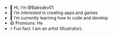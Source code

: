 - 👋 Hi, I’m @Babsdev01
- 👀 I’m interested in creating apps and games
- 🌱 I’m currently learning how to code and develop
- 😄 Pronouns: He
- ⚡ Fun fact: I am an artist (Illustrator).

<!---
Babsdev01/Babsdev01 is a ✨ special ✨ repository because its `README.md` (this file) appears on your GitHub profile.
You can click the Preview link to take a look at your changes.
--->
